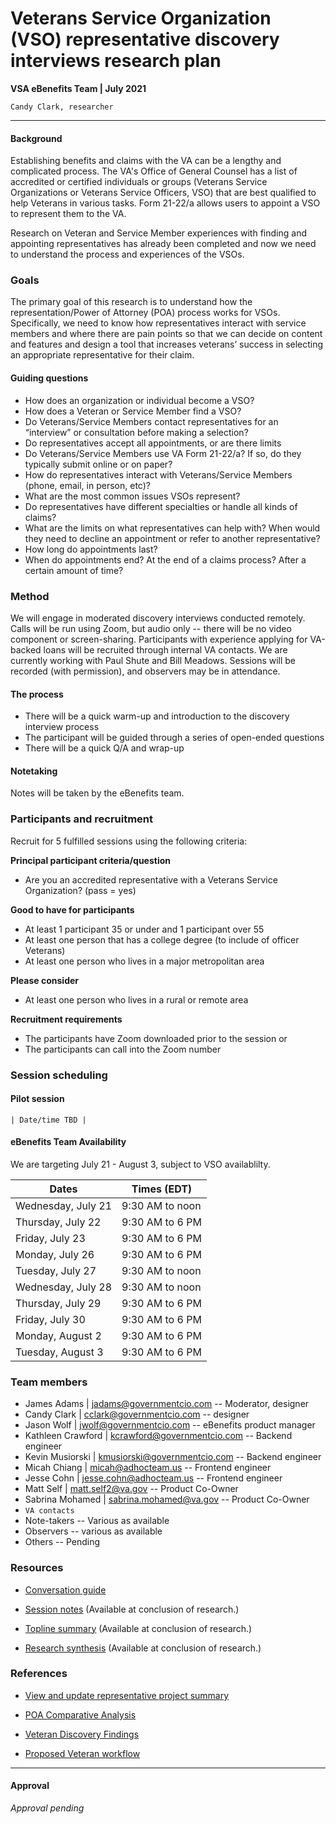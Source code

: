 # Veterans Service Organization (VSO) representative discovery interviews research plan
**VSA eBenefits Team | July 2021**

`Candy Clark, researcher`

---

#### Background
Establishing benefits and claims with the VA can be a lengthy and complicated process. The VA's Office of General Counsel has a list of accredited or certified individuals or groups (Veterans Service Organizations or Veterans Service Officers, VSO) that are best qualified to help Veterans in various tasks. Form 21-22/a allows users to appoint a VSO to represent them  to the VA.

Research on Veteran and Service Member experiences with finding and appointing representatives has already been completed and now we need to understand the process and experiences of the VSOs.

### Goals
The primary goal of this research is to understand how the representation/Power of Attorney (POA) process works for VSOs. Specifically, we need to know how representatives interact with service members and where there are pain points so that we can decide on content and features and design a tool that increases veterans’ success in selecting an appropriate representative for their claim.

#### Guiding questions
- How does an organization or individual become a VSO?
- How does a Veteran or Service Member find a VSO?
- Do Veterans/Service Members contact representatives for an “interview” or consultation before making a selection?
- Do representatives accept all appointments, or are there limits 
- Do Veterans/Service Members use VA Form 21-22/a? If so, do they typically submit online or on paper?
- How do representatives interact with Veterans/Service Members (phone, email, in person, etc)?
- What are the most common issues VSOs represent?
- Do representatives have different specialties or handle all kinds of claims?
- What are the limits on what representatives can help with? When would they need to decline an appointment or refer to another representative?
- How long do appointments last?
- When do appointments end? At the end of a claims process? After a certain amount of time?

### Method
We will engage in moderated discovery interviews conducted remotely. Calls will be run using Zoom, but audio only -- there will be no video component or screen-sharing. Participants with experience applying for VA-backed loans will be recruited through internal VA contacts. We are currently working with Paul Shute and Bill Meadows. Sessions will be recorded (with permission), and observers may be in attendance.

#### The process
- There will be a quick warm-up and introduction to the discovery interview process
- The participant will be guided through a series of open-ended questions
- There will be a quick Q/A and wrap-up

#### Notetaking
Notes will be taken by the eBenefits team.

### Participants and recruitment

Recruit for 5 fulfilled sessions using the following criteria:

**Principal participant criteria/question**
- Are you an accredited representative with a Veterans Service Organization? (pass = yes)

<!-- **Must have for participants**
- At least 1 representative from a federally-chartered VSO
- At least 1 representative from a VSO that is not federally chartered
- At least 1 woman of color
- At least 1 participant 55 or older
- At least one person that does not have a college degree (to include enlisted Veterans)
- At least one person with a disability rating of 80% or greater --> 

**Good to have for participants**
- At least 1 participant 35 or under and 1 participant over 55
- At least one person that has a college degree (to include of officer Veterans)
- At least one person who lives in a major metropolitan area

**Please consider**
- At least one person who lives in a rural or remote area

**Recruitment requirements**
- The participants have Zoom downloaded prior to the session or
- The participants can call into the Zoom number

### Session scheduling

#### Pilot session
`| Date/time TBD |`

#### eBenefits Team Availability

We are targeting July 21 - August 3, subject to VSO availablilty.

| Dates | Times (EDT) |
| --- | --- |
| Wednesday, July 21  | 9:30 AM to noon |
| Thursday, July 22  | 9:30 AM to 6 PM |
| Friday, July 23  | 9:30 AM to 6 PM |
| Monday, July 26  | 9:30 AM to 6 PM |
| Tuesday, July 27  | 9:30 AM to noon |
| Wednesday, July 28  | 9:30 AM to noon |
| Thursday, July 29  | 9:30 AM to 6 PM |
| Friday, July 30  | 9:30 AM to 6 PM |
| Monday, August 2  | 9:30 AM to 6 PM |
| Tuesday, August 3  | 9:30 AM to 6 PM |

### Team members
- James Adams | jadams@governmentcio.com -- Moderator, designer
- Candy Clark | cclark@governmentcio.com -- designer
- Jason Wolf | jwolf@governmentcio.com -- eBenefits product manager
- Kathleen Crawford | kcrawford@governmentcio.com -- Backend engineer
- Kevin Musiorski | kmusiorski@governmentcio.com -- Backend engineer
- Micah Chiang | micah@adhocteam.us -- Frontend engineer
- Jesse Cohn | jesse.cohn@adhocteam.us -- Frontend engineer
- Matt Self | matt.self2@va.gov -- Product Co-Owner
- Sabrina Mohamed | sabrina.mohamed@va.gov -- Product Co-Owner
- `VA contacts`
- Note-takers -- Various as available
- Observers -- various as available
- Others -- Pending

### Resources
- [Conversation guide](https://github.com/department-of-veterans-affairs/va.gov-team/blob/master/teams/vsa/teams/ebenefits/features/view-update-POA/research-design/vso-discovery-interviews/vso-interviews-convo-guide.md)

- [Session notes]() (Available at conclusion of research.)

- [Topline summary]() (Available at conclusion of research.)

- [Research synthesis]() (Available at conclusion of research.)

### References

- [View and update representative project summary](https://github.com/department-of-veterans-affairs/va.gov-team/blob/master/teams/vsa/teams/ebenefits/features/view-update-POA/README.md)

- [POA Comparative Analysis](https://github.com/department-of-veterans-affairs/va.gov-team/blob/master/teams/vsa/teams/ebenefits/features/view-update-POA/research-design/POA-competitive-analysis.md)

- [Veteran Discovery Findings](https://github.com/department-of-veterans-affairs/va.gov-team/blob/master/teams/vsa/teams/ebenefits/features/view-update-POA/research-design/topline-summary-power-of-attorney-andpayment-history.md)

- [Proposed Veteran workflow](https://github.com/department-of-veterans-affairs/va.gov-team/blob/master/teams/vsa/teams/ebenefits/features/view-update-POA/research-design/poa-user-flows.md)

---

#### Approval
_Approval pending_
